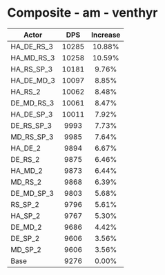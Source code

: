 # Composite - am - venthyr
| Actor | DPS | Increase |
|---|:---:|:---:|
|HA_DE_RS_3|10285|10.88%|
|HA_MD_RS_3|10258|10.59%|
|HA_RS_SP_3|10181|9.76%|
|HA_DE_MD_3|10097|8.85%|
|HA_RS_2|10062|8.48%|
|DE_MD_RS_3|10061|8.47%|
|HA_DE_SP_3|10011|7.92%|
|DE_RS_SP_3|9993|7.73%|
|MD_RS_SP_3|9985|7.64%|
|HA_DE_2|9894|6.67%|
|DE_RS_2|9875|6.46%|
|HA_MD_2|9873|6.44%|
|MD_RS_2|9868|6.39%|
|DE_MD_SP_3|9803|5.68%|
|RS_SP_2|9796|5.61%|
|HA_SP_2|9767|5.30%|
|DE_MD_2|9686|4.42%|
|DE_SP_2|9606|3.56%|
|MD_SP_2|9606|3.56%|
|Base|9276|0.00%|
